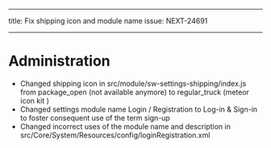 ---
title: Fix shipping icon and module name
issue: NEXT-24691

___
# Administration
* Changed shipping icon in src/module/sw-settings-shipping/index.js from package_open (not available anymore) to regular_truck (meteor icon kit )
* Changed settings module name Login / Registration to Log-in & Sign-in to foster consequent use of the term sign-up  
* Changed incorrect uses of the module name and description in src/Core/System/Resources/config/loginRegistration.xml
